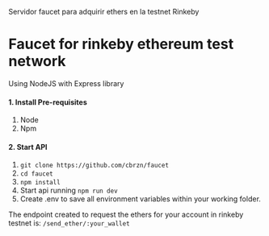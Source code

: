 Servidor faucet para adquirir ethers en la testnet Rinkeby
# Faucet for rinkeby ethereum test network 
Using NodeJS with Express library
#### 1. Install Pre-requisites
1. Node
2. Npm
#### 2. Start API
1. `git clone https://github.com/cbrzn/faucet`
2. `cd faucet`
3. `npm install` 
4. Start api running `npm run dev`
5. Create .env to save all environment variables within your working folder.

The endpoint created to request the ethers for your account in rinkeby testnet is:
`/send_ether/:your_wallet`
